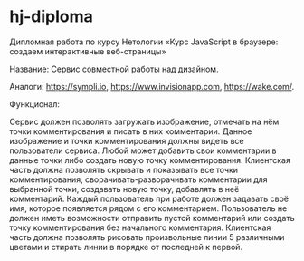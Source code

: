 # hj-diploma
Дипломная работа по курсу Нетологии «Курс JavaScript в браузере: создаем интерактивные веб-страницы»

Название: Сервис совместной работы над дизайном.

Аналоги: https://sympli.io, https://www.invisionapp.com, https://wake.com/.

Функционал:

Сервис должен позволять загружать изображение, отмечать на нём точки комментирования и писать в них комментарии. Данное изображение и точки комментирования должны видеть все пользователи сервиса. Любой может добавить свои комментарии в данные точки либо создать новую точку комментирования.
Клиентская часть должна позволять скрывать и показывать все точки комментирования, сворачивать-разворачивать комментарии для выбранной точки, создавать новую точку, добавлять в неё комментарий.
Каждый пользователь при работе должен задавать своё имя, которое появляется рядом с его комментарием.
Пользователь не должен иметь возможности отправить пустой комментарий или создать точку комментирования без начального комментария.
Клиентская часть должна позволять рисовать произвольные линии 5 различными цветами и стирать линии в порядке от последней к первой.

